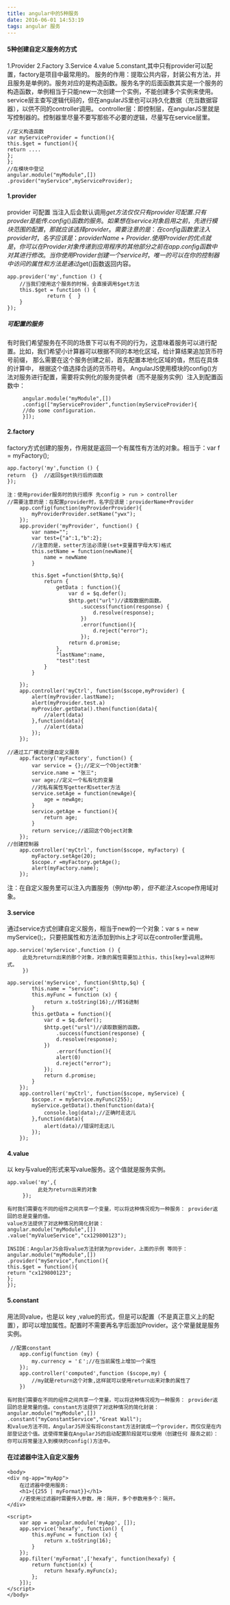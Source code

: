 ```yaml
---
title: angular中的5种服务
date: 2016-06-01 14:53:19
tags: angular 服务
---
```

#### 5种创建自定义服务的方式
1.Provider 2.Factory 3.Service 4.value 5.constant,其中只有provider可以配置，factory是项目中最常用的。
服务的作用：提取公共内容，封装公有方法，并且服务是单例的。服务对应的是构造函数。服务名字的后面函数其实是一个服务的构造函数，单例相当于只能new一次创建一个实例，不能创建多个实例来使用。
service层主查写逻辑代码的，但在angularJS里也可以持久化数据（充当数据容器），以供不同的controller调用。
controller层：即控制层，在angularJS里就是写控制器的。控制器里尽量不要写那些不必要的逻辑，尽量写在service层里。
```
//定义构造函数
var myServiceProvider = function(){
this.$get = function(){
return ....
};
};
//在模块中登记
angular.module("myModule",[])
.provider("myService",myServiceProvider);
```
#### 1.provider
provider 可配置  当注入后会默认调用$get方法   仅仅只有provider可配置.
只有provder是能传.config() 函数的服务。如果想在 service 对象启用之前，先进行模块范围的配置，那就应该选择 provider。需要注意的是：在config函数里注入provider时，名字应该是：providerName+Provider. 
使用Provider的优点就是，你可以在Provider对象传递到应用程序的其他部分之前在app.config函数中对其进行修改。 当你使用Provider创建一个service时，唯一的可以在你的控制器中访问的属性和方法是通过$get()函数返回内容。
```
app.provider('my',function () {
    //当我们使用这个服务的时候，会直接调用$get方法
    this.$get = function () {
             return {  }
    }
});
```
##### 可配置的服务
 有时我们希望服务在不同的场景下可以有不同的行为，这意味着服务可以进行配置。比如，我们希望小计算器可以根据不同的本地化区域，给计算结果追加货币符号前缀， 那么需要在这个服务创建之前，首先配置本地化区域的值，然后在具体的计算中， 根据这个值选择合适的货币符号。
      AngularJS使用模块的config()方法对服务进行配置，需要将实例化的服务提供者（而不是服务实例）注入到配置函数中：
 ```
      angular.module("myModule",[])
      .config(["myServiceProvider",function(myServiceProvider){
      //do some configuration.
      }]);
```
#### 2.factory
factory方式创建的服务，作用就是返回一个有属性有方法的对象。相当于：var f = myFactory();
```
app.factory('my',function () {
return  {}  //返回$get执行后的函数
});
```
```
注：使用provider服务时的执行顺序 先config > run > controller
//需要注意的是：在配置provider时，名字应该是：providerName+Provider   
    app.config(function(myProviderProvider){
        myProviderProvider.setName("ywx");       
    });
    app.provider('myProvider', function() {
        var name="";
        var test={"a":1,"b":2};
        //注意的是，setter方法必须是(set+变量首字母大写)格式
        this.setName = function(newName){
            name = newName  
        }

        this.$get =function($http,$q){
            return {
                getData : function(){
                    var d = $q.defer();
                    $http.get("url")//读取数据的函数。
                        .success(function(response) {
                            d.resolve(response);
                        })
                        .error(function(){
                            d.reject("error");
                        });
                    return d.promise;
                },
                "lastName":name,
                "test":test
            }   
        }

    });
    app.controller('myCtrl', function($scope,myProvider) {
        alert(myProvider.lastName);
        alert(myProvider.test.a)
        myProvider.getData().then(function(data){
            //alert(data)
        },function(data){
            //alert(data)
        });
    });
```
```
//通过工厂模式创建自定义服务
    app.factory('myFactory', function() {
        var service = {};//定义一个Object对象'
        service.name = "张三";
        var age;//定义一个私有化的变量
        //对私有属性写getter和setter方法
        service.setAge = function(newAge){
            age = newAge;
        }
        service.getAge = function(){
            return age; 
        }
        return service;//返回这个Object对象
    });
//创建控制器
    app.controller('myCtrl', function($scope, myFactory) {
        myFactory.setAge(20);
        $scope.r =myFactory.getAge();
        alert(myFactory.name);
    });
```
注：在自定义服务里可以注入内置服务（例$http等），但不能注入$scope作用域对象。
#### 3.service
通过service方式创建自定义服务，相当于new的一个对象：var s = new myService();，只要把属性和方法添加到this上才可以在controller里调用。
```
app.service('myService',function () {
     此处为return出来的那个对象，对象的属性需要加上this，this[key]=val这种形式。
     })
```
```
app.service('myService', function($http,$q) {
        this.name = "service";
        this.myFunc = function (x) {
            return x.toString(16);//转16进制
        }
        this.getData = function(){
            var d = $q.defer();
            $http.get("ursl")//读取数据的函数。
                .success(function(response) {
                d.resolve(response);
            })
                .error(function(){
                alert(0)
                d.reject("error");
            });
            return d.promise;
        }
    });
    app.controller('myCtrl', function($scope, myService) {
        $scope.r = myService.myFunc(255);
        myService.getData().then(function(data){
            console.log(data);//正确时走这儿
        },function(data){
            alert(data)//错误时走这儿
        });
    });
```
#### 4.value 
以 key与value的形式来写value服务。这个值就是服务实例。
```
app.value('my',{
          此处为return出来的对象
     });
```
```
有时我们需要在不同的组件之间共享一个变量，可以将这种情况视为一种服务： provider返回的总是变量的值。
value方法提供了对这种情况的简化封装：
angular.module("myModule",[])
.value("myValueService","cx129800123");

INSIDE：AngularJS会将value方法封装为provider，上面的示例 等同于：
angular.module("myModule",[])
.provider("myService",function(){
this.$get = function(){
return "cx129800123";
};
});
```
#### 5.constant  
用法同value，也是以 key ,value的形式，但是可以配置（不是真正意义上的配置），即可以增加属性。配置时不需要再名字后面加Provider。这个常量就是服务实例。
```
 //配置constant
    app.config(function (my) {
        my.currency = '￡';//在当前属性上增加一个属性
    });
    app.controller('computed',function ($scope,my) {
        //my就是return这个对象,这样就可以使用return出来对象的属性了
    })
```
```
有时我们需要在不同的组件之间共享一个常量，可以将这种情况视为一种服务： provider返回的总是常量的值。constant方法提供了对这种情况的简化封装：
angular.module("myModule",[])
.constant("myConstantService","Great Wall");
和value方法不同，AngularJS并没有将constant方法封装成一个provider，而仅仅是在内部登记这个值。这使得常量在AngularJS的启动配置阶段就可以使用（创建任何 服务之前）：你可以将常量注入到模块的config()方法中。
```
#### 在过滤器中注入自定义服务
```
<body>
<div ng-app="myApp">
    在过滤器中使用服务:
    <h1>{{255 | myFormat}}</h1>
    //若使用过滤器时需要传入参数，用：隔开，多个参数用多个：隔开。
</div>

<script>
    var app = angular.module('myApp', []);
    app.service('hexafy', function() {
        this.myFunc = function (x) {
            return x.toString(16);
        }
    });
    app.filter('myFormat',['hexafy', function(hexafy) {
        return function(x) {
            return hexafy.myFunc(x);
        };
    }]);
</script>
</body>
```